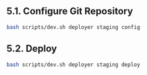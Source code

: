 ## 5.1. Configure Git Repository

```bash
bash scripts/dev.sh deployer staging config
```

## 5.2. Deploy

```bash
bash scripts/dev.sh deployer staging deploy
```
